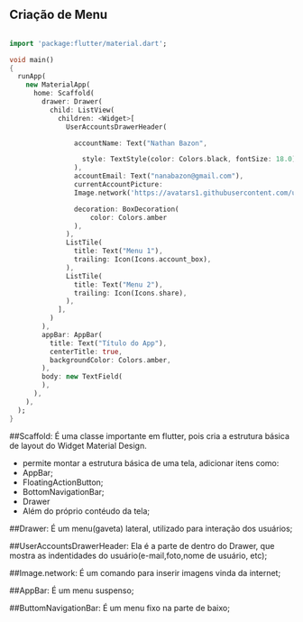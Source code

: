 ## Criação de Menu 

```dart

import 'package:flutter/material.dart';

void main()
{
  runApp(
    new MaterialApp(
      home: Scaffold(
        drawer: Drawer(
          child: ListView(
            children: <Widget>[
              UserAccountsDrawerHeader(

                accountName: Text("Nathan Bazon",

                  style: TextStyle(color: Colors.black, fontSize: 18.0),  //TextStyle
                ),
                accountEmail: Text("nanabazon@gmail.com"),
                currentAccountPicture: 
                Image.network('https://avatars1.githubusercontent.com/u/51175465?s=460&v=4'),

                decoration: BoxDecoration(
                    color: Colors.amber
                ),
              ),
              ListTile(
                title: Text("Menu 1"),
                trailing: Icon(Icons.account_box),
              ),
              ListTile(
                title: Text("Menu 2"),
                trailing: Icon(Icons.share),
              ),
            ],
          )
        ),
        appBar: AppBar(
          title: Text("Título do App"),
          centerTitle: true,
          backgroundColor: Colors.amber,
        ),
        body: new TextField(
        ),
      ),
    ),
  );
}
```
##Scaffold: É uma classe importante em flutter, pois cria a estrutura básica de layout do Widget Material Design.
- permite montar a estrutura básica de uma tela, adicionar itens como:
- AppBar;
- FloatingActionButton;
- BottomNavigationBar; 
- Drawer
- Além do próprio contéudo da tela;

##Drawer: É um menu(gaveta) lateral, utilizado para interação dos usuários;

##UserAccountsDrawerHeader: Ela é a parte de dentro do Drawer, que mostra as indentidades do usuário(e-mail,foto,nome de usuário, etc);

##Image.network: É um comando para inserir imagens vinda da internet;

##AppBar: É um menu suspenso;

##ButtomNavigationBar: É um menu fixo na parte de baixo;

```
















```
